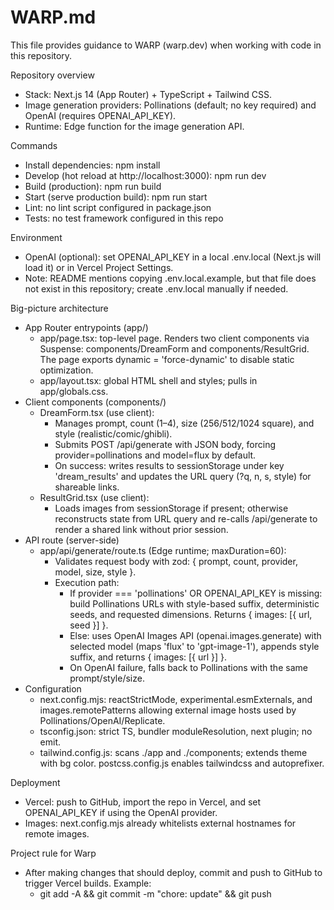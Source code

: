 # WARP.md

This file provides guidance to WARP (warp.dev) when working with code in this repository.

Repository overview
- Stack: Next.js 14 (App Router) + TypeScript + Tailwind CSS.
- Image generation providers: Pollinations (default; no key required) and OpenAI (requires OPENAI_API_KEY).
- Runtime: Edge function for the image generation API.

Commands
- Install dependencies: npm install
- Develop (hot reload at http://localhost:3000): npm run dev
- Build (production): npm run build
- Start (serve production build): npm run start
- Lint: no lint script configured in package.json
- Tests: no test framework configured in this repo

Environment
- OpenAI (optional): set OPENAI_API_KEY in a local .env.local (Next.js will load it) or in Vercel Project Settings.
- Note: README mentions copying .env.local.example, but that file does not exist in this repository; create .env.local manually if needed.

Big-picture architecture
- App Router entrypoints (app/)
  - app/page.tsx: top-level page. Renders two client components via Suspense: components/DreamForm and components/ResultGrid. The page exports dynamic = 'force-dynamic' to disable static optimization.
  - app/layout.tsx: global HTML shell and styles; pulls in app/globals.css.
- Client components (components/)
  - DreamForm.tsx (use client):
    - Manages prompt, count (1–4), size (256/512/1024 square), and style (realistic/comic/ghibli).
    - Submits POST /api/generate with JSON body, forcing provider=pollinations and model=flux by default.
    - On success: writes results to sessionStorage under key 'dream_results' and updates the URL query (?q, n, s, style) for shareable links.
  - ResultGrid.tsx (use client):
    - Loads images from sessionStorage if present; otherwise reconstructs state from URL query and re-calls /api/generate to render a shared link without prior session.
- API route (server-side)
  - app/api/generate/route.ts (Edge runtime; maxDuration=60):
    - Validates request body with zod: { prompt, count, provider, model, size, style }.
    - Execution path:
      - If provider === 'pollinations' OR OPENAI_API_KEY is missing: build Pollinations URLs with style-based suffix, deterministic seeds, and requested dimensions. Returns { images: [{ url, seed }] }.
      - Else: uses OpenAI Images API (openai.images.generate) with selected model (maps 'flux' to 'gpt-image-1'), appends style suffix, and returns { images: [{ url }] }.
      - On OpenAI failure, falls back to Pollinations with the same prompt/style/size.
- Configuration
  - next.config.mjs: reactStrictMode, experimental.esmExternals, and images.remotePatterns allowing external image hosts used by Pollinations/OpenAI/Replicate.
  - tsconfig.json: strict TS, bundler moduleResolution, next plugin; no emit.
  - tailwind.config.js: scans ./app and ./components; extends theme with bg color. postcss.config.js enables tailwindcss and autoprefixer.

Deployment
- Vercel: push to GitHub, import the repo in Vercel, and set OPENAI_API_KEY if using the OpenAI provider.
- Images: next.config.mjs already whitelists external hostnames for remote images.

Project rule for Warp
- After making changes that should deploy, commit and push to GitHub to trigger Vercel builds.
  Example:
  - git add -A && git commit -m "chore: update" && git push
